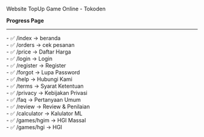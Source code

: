 Website TopUp Game Online - Tokoden 

<strong>Progress Page</strong>
<hr>
- ✅  /index → beranda <br>
- ✅  /orders → cek pesanan <br>
- ✅  /price → Daftar Harga <br>
- ✅  /login → Login <br>
- ✅  /register → Register <br>
- ✅  /forgot → Lupa Password <br>
- ✅  /help → Hubungi Kami <br>
- ✅  /terms → Syarat Ketentuan <br>
- ✅  /privacy → Kebijakan Privasi <br>
- ✅  /faq → Pertanyaan Umum <br>
- ✅  /review → Review & Penilaian <br>
- ✅  /calculator → Kalulator ML <br>
- ✅  /games/hgim → HGI Massal <br>
- ✅  /games/hgi → HGI <br> 
